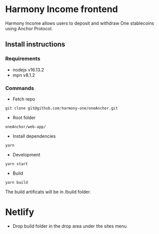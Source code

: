 # Harmony Income frontend

Harmony Income allows users to deposit and withdraw One stablecoins using Anchor Protocol.

## Install instructions

### Requirements
* nodejs v16.13.2
* mpn v8.1.2

### Commands 
* Fetch repo
```
git clone git@github.com:harmony-one/oneAnchor.git
```
* Root folder
```
oneAnchor/web-app/
```
* Install dependencies
```
yarn
```
* Development
```
yarn start
```
* Build
```
yarn build
```
The build artificats will be in /build folder.

# Netlify
*  Drop build folder in the drop area under the sites menu
